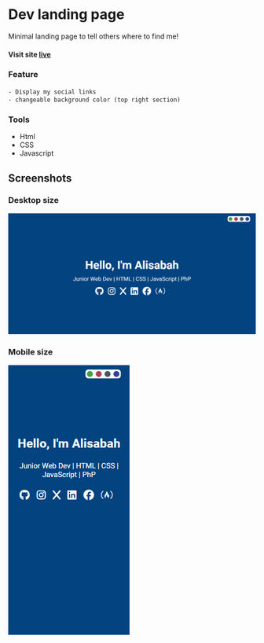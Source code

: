 # Dev landing page
Minimal landing page to tell others where to find me!
#### Visit site [live](https://alisepar.github.io/)

### Feature
    - Display my social links
    - changeable background color (top right section) 
### Tools
- Html
- CSS
- Javascript


## Screenshots

### Desktop size
![](./screenshots/desktop-size-screenshot.png)

### Mobile size 
![](./screenshots/mobile-size-screenshot.png)